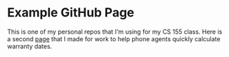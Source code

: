 # Example GitHub Page
This is one of my personal repos that I'm using for my CS 155 class.
  Here is a second [page]( https://timlp79.github.io/warranty-calculator/) that I made for work to help phone agents quickly calculate warranty dates.
